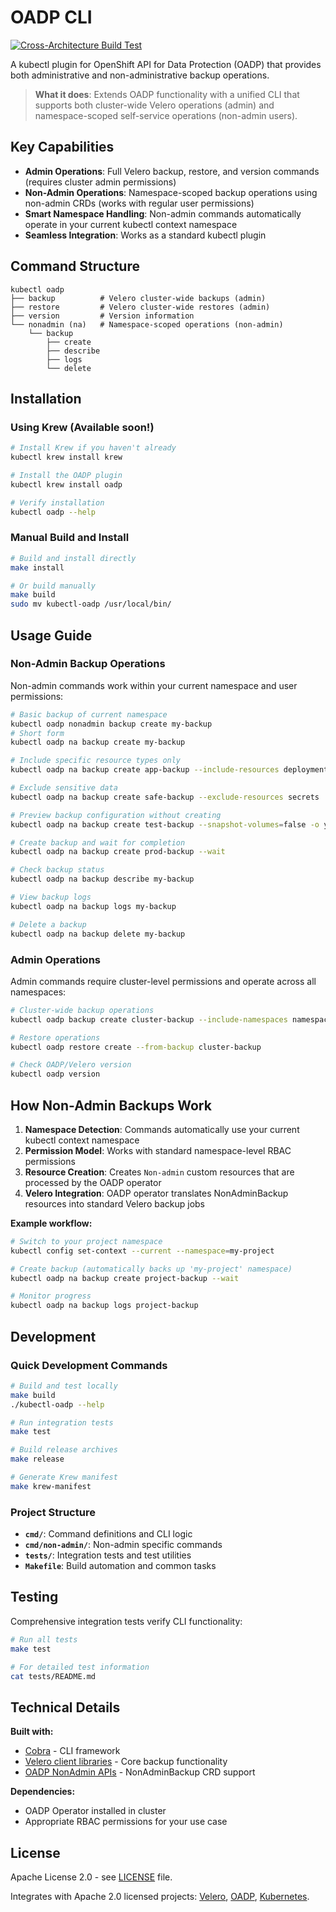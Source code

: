 # OADP CLI

[![Cross-Architecture Build Test](https://github.com/migtools/oadp-cli/actions/workflows/cross-arch-build-test.yml/badge.svg)](https://github.com/migtools/oadp-cli/actions/workflows/cross-arch-build-test.yml)

A kubectl plugin for OpenShift API for Data Protection (OADP) that provides both administrative and non-administrative backup operations.

> **What it does**: Extends OADP functionality with a unified CLI that supports both cluster-wide Velero operations (admin) and namespace-scoped self-service operations (non-admin users).

## Key Capabilities

- **Admin Operations**: Full Velero backup, restore, and version commands (requires cluster admin permissions)
- **Non-Admin Operations**: Namespace-scoped backup operations using non-admin CRDs (works with regular user permissions)
- **Smart Namespace Handling**: Non-admin commands automatically operate in your current kubectl context namespace
- **Seamless Integration**: Works as a standard kubectl plugin

## Command Structure

```
kubectl oadp
├── backup          # Velero cluster-wide backups (admin)
├── restore         # Velero cluster-wide restores (admin) 
├── version         # Version information
└── nonadmin (na)   # Namespace-scoped operations (non-admin)
    └── backup
        ├── create
        ├── describe
        ├── logs
        └── delete
```

## Installation

### Using Krew (Available soon!)

```sh
# Install Krew if you haven't already
kubectl krew install krew

# Install the OADP plugin
kubectl krew install oadp

# Verify installation
kubectl oadp --help
```

### Manual Build and Install

```sh
# Build and install directly
make install

# Or build manually
make build
sudo mv kubectl-oadp /usr/local/bin/
```

## Usage Guide

### Non-Admin Backup Operations

Non-admin commands work within your current namespace and user permissions:

```sh
# Basic backup of current namespace
kubectl oadp nonadmin backup create my-backup
# Short form
kubectl oadp na backup create my-backup

# Include specific resource types only
kubectl oadp na backup create app-backup --include-resources deployments,services,configmaps

# Exclude sensitive data
kubectl oadp na backup create safe-backup --exclude-resources secrets

# Preview backup configuration without creating
kubectl oadp na backup create test-backup --snapshot-volumes=false -o yaml

# Create backup and wait for completion
kubectl oadp na backup create prod-backup --wait

# Check backup status
kubectl oadp na backup describe my-backup

# View backup logs
kubectl oadp na backup logs my-backup

# Delete a backup
kubectl oadp na backup delete my-backup
```

### Admin Operations

Admin commands require cluster-level permissions and operate across all namespaces:

```sh
# Cluster-wide backup operations
kubectl oadp backup create cluster-backup --include-namespaces namespace1,namespace2

# Restore operations
kubectl oadp restore create --from-backup cluster-backup

# Check OADP/Velero version
kubectl oadp version
```

## How Non-Admin Backups Work

1. **Namespace Detection**: Commands automatically use your current kubectl context namespace
2. **Permission Model**: Works with standard namespace-level RBAC permissions
3. **Resource Creation**: Creates `Non-admin` custom resources that are processed by the OADP operator
4. **Velero Integration**: OADP operator translates NonAdminBackup resources into standard Velero backup jobs

**Example workflow:**
```sh
# Switch to your project namespace
kubectl config set-context --current --namespace=my-project

# Create backup (automatically backs up 'my-project' namespace)
kubectl oadp na backup create project-backup --wait

# Monitor progress
kubectl oadp na backup logs project-backup
```

## Development

### Quick Development Commands

```sh
# Build and test locally
make build
./kubectl-oadp --help

# Run integration tests
make test

# Build release archives
make release

# Generate Krew manifest
make krew-manifest
```

### Project Structure

- **`cmd/`**: Command definitions and CLI logic
- **`cmd/non-admin/`**: Non-admin specific commands
- **`tests/`**: Integration tests and test utilities
- **`Makefile`**: Build automation and common tasks

## Testing

Comprehensive integration tests verify CLI functionality:

```bash
# Run all tests
make test

# For detailed test information
cat tests/README.md
```

## Technical Details

**Built with:**
- [Cobra](https://github.com/spf13/cobra) - CLI framework
- [Velero client libraries](https://github.com/vmware-tanzu/velero) - Core backup functionality  
- [OADP NonAdmin APIs](https://github.com/migtools/oadp-non-admin) - NonAdminBackup CRD support

**Dependencies:**
- OADP Operator installed in cluster
- Appropriate RBAC permissions for your use case

## License

Apache License 2.0 - see [LICENSE](LICENSE) file.

Integrates with Apache 2.0 licensed projects: [Velero](https://github.com/vmware-tanzu/velero), [OADP](https://github.com/openshift/oadp-operator), [Kubernetes](https://github.com/kubernetes/kubernetes).